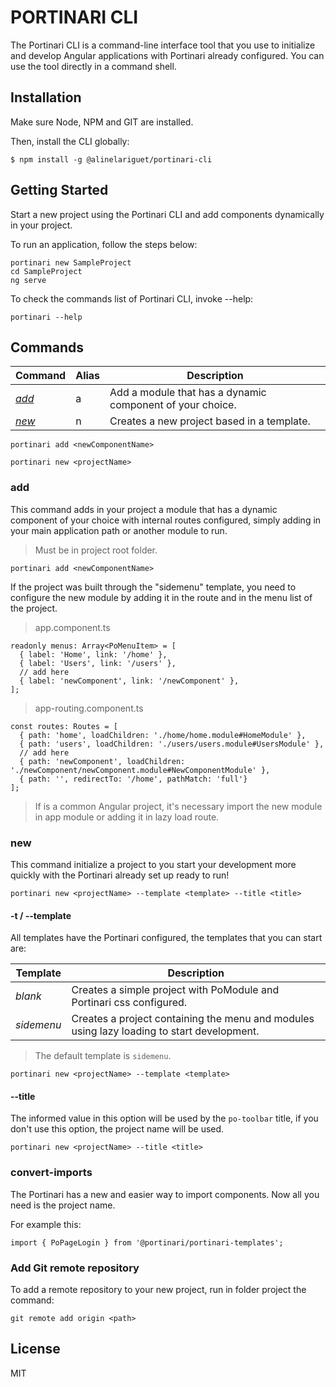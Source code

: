# PORTINARI CLI

The Portinari CLI is a command-line interface tool that you use to initialize and develop Angular applications with Portinari already configured.
You can use the tool directly in a command shell.

## Installation

Make sure Node, NPM and GIT are installed.

Then, install the CLI globally:

```
$ npm install -g @alinelariguet/portinari-cli
```

## Getting Started

Start a new project using the Portinari CLI and add components dynamically in your project.

To run an application, follow the steps below:

```
portinari new SampleProject
cd SampleProject
ng serve
```

To check the commands list of Portinari CLI, invoke --help:

```
portinari --help
```

## Commands

Command | Alias | Description
--- | --- | ---
*[add](#add)* | a | Add a module that has a dynamic component of your choice.
*[new](#new)* | n | Creates a new project based in a template.

```
portinari add <newComponentName>
```

```
portinari new <projectName>
```

### add

This command adds in your project a module that has a dynamic component of your choice with internal routes configured, simply adding in your main application path or another module to run.

> Must be in project root folder.

```
portinari add <newComponentName>
```

If the project was built through the "sidemenu" template, you need to configure the new module by adding it in the route and in the menu list of the project.

> app.component.ts
```
readonly menus: Array<PoMenuItem> = [
  { label: 'Home', link: '/home' },
  { label: 'Users', link: '/users' },
  // add here
  { label: 'newComponent', link: '/newComponent' },
];
```

> app-routing.component.ts
```
const routes: Routes = [
  { path: 'home', loadChildren: './home/home.module#HomeModule' },
  { path: 'users', loadChildren: './users/users.module#UsersModule' },
  // add here
  { path: 'newComponent', loadChildren: './newComponent/newComponent.module#NewComponentModule' },
  { path: '', redirectTo: '/home', pathMatch: 'full'}
];
```

> If is a common Angular project, it's necessary import the new module in app module or adding it in lazy load route.

### new

This command initialize a project to you start your development more quickly with the Portinari already set up ready to run!

```
portinari new <projectName> --template <template> --title <title>
```

#### -t / --template

All templates have the Portinari configured, the templates that you can start are:

Template | Description
--- | ---
*blank* | Creates a simple project with PoModule and Portinari css configured.
*sidemenu* | Creates a project containing the menu and modules using lazy loading to start development.

> The default template is `sidemenu`.

```
portinari new <projectName> --template <template>
```

#### --title

The informed value in this option will be used by the `po-toolbar` title, if you don't use this option, the project name will be used.

```
portinari new <projectName> --title <title>
```

### convert-imports

The Portinari has a new and easier way to import components. Now all you need is the project name.

For example this:

```
import { PoPageLogin } from '@portinari/portinari-templates';
```

### Add Git remote repository

To add a remote repository to your new project, run in folder project the command:

```
git remote add origin <path>
```

## License

MIT